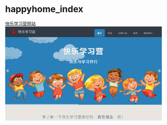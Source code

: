 # happyhome_index
[快乐学习营网站](http://www.happyhome.me)
![happyhome index](https://raw.githubusercontent.com/hardihuang/happyhome_index/master/img/2016-04-11_202327.jpg
)